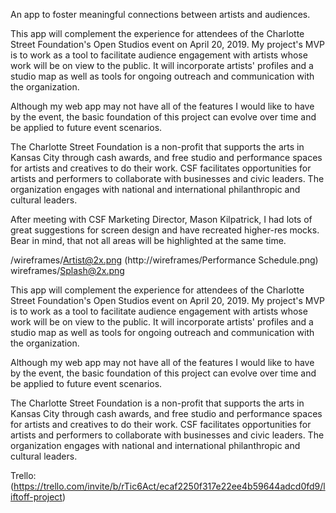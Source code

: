 An app to foster meaningful connections between artists and audiences.

This app will complement the experience for attendees of the Charlotte Street Foundation's Open Studios event on April 20, 2019. My project's MVP is to work as a tool to facilitate audience engagement with artists whose work will be on view to the public. It will incorporate artists' profiles and a studio map as well as tools for ongoing outreach and communication with the organization.

Although my web app may not have all of the features I would like to have by the event, the basic foundation of this project can evolve over time and be applied to future event scenarios.

The Charlotte Street Foundation is a non-profit that supports the arts in Kansas City through cash awards, and free studio and performance spaces for artists and creatives to do their work. CSF facilitates opportunities for artists and performers to collaborate with businesses and civic leaders. The organization engages with national and international philanthropic and cultural leaders.

After meeting with CSF Marketing Director, Mason Kilpatrick, I had lots of great suggestions for screen design and have recreated higher-res mocks. Bear in mind, that not all areas will be highlighted at the same time. 

/wireframes/Artist@2x.png
(http://wireframes/Performance Schedule.png)
wireframes/Splash@2x.png



This app will complement the experience for attendees of the Charlotte Street Foundation's Open Studios event on April 20, 2019. My project's MVP is to work as a tool to facilitate audience engagement with artists whose work will be on view to the public. It will incorporate artists' profiles and a studio map as well as tools for ongoing outreach and communication with the organization. 

Although my web app may not have all of the features I would like to have by the event, the basic foundation of this project can evolve over time and be applied to future event scenarios.

The Charlotte Street Foundation is a non-profit that supports the arts in Kansas City through cash awards, and free studio and performance spaces for artists and creatives to do their work. CSF facilitates opportunities for artists and performers to collaborate with businesses and civic leaders. The organization engages with national and international philanthropic and cultural leaders. 


Trello: (https://trello.com/invite/b/rTic6Act/ecaf2250f317e22ee4b59644adcd0fd9/liftoff-project)

